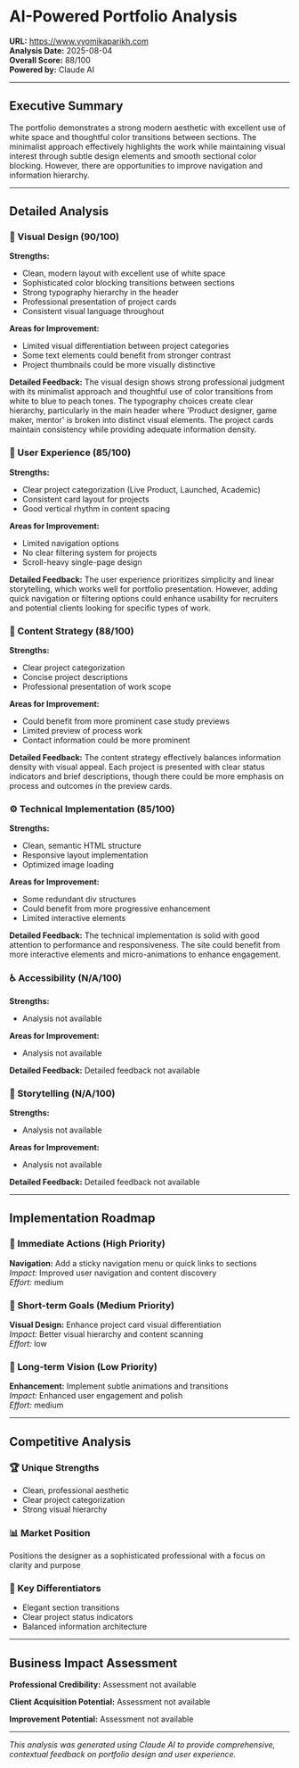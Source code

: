 
# AI-Powered Portfolio Analysis

**URL:** https://www.vyomikaparikh.com  
**Analysis Date:** 2025-08-04  
**Overall Score:** 88/100  
**Powered by:** Claude AI

---

## Executive Summary

The portfolio demonstrates a strong modern aesthetic with excellent use of white space and thoughtful color transitions between sections. The minimalist approach effectively highlights the work while maintaining visual interest through subtle design elements and smooth sectional color blocking. However, there are opportunities to improve navigation and information hierarchy.

---

## Detailed Analysis

### 🎨 Visual Design (90/100)

**Strengths:**
- Clean, modern layout with excellent use of white space
- Sophisticated color blocking transitions between sections
- Strong typography hierarchy in the header
- Professional presentation of project cards
- Consistent visual language throughout

**Areas for Improvement:**
- Limited visual differentiation between project categories
- Some text elements could benefit from stronger contrast
- Project thumbnails could be more visually distinctive

**Detailed Feedback:**
The visual design shows strong professional judgment with its minimalist approach and thoughtful use of color transitions from white to blue to peach tones. The typography choices create clear hierarchy, particularly in the main header where 'Product designer, game maker, mentor' is broken into distinct visual elements. The project cards maintain consistency while providing adequate information density.

### 🚀 User Experience (85/100)

**Strengths:**
- Clear project categorization (Live Product, Launched, Academic)
- Consistent card layout for projects
- Good vertical rhythm in content spacing

**Areas for Improvement:**
- Limited navigation options
- No clear filtering system for projects
- Scroll-heavy single-page design

**Detailed Feedback:**
The user experience prioritizes simplicity and linear storytelling, which works well for portfolio presentation. However, adding quick navigation or filtering options could enhance usability for recruiters and potential clients looking for specific types of work.

### 📝 Content Strategy (88/100)

**Strengths:**
- Clear project categorization
- Concise project descriptions
- Professional presentation of work scope

**Areas for Improvement:**
- Could benefit from more prominent case study previews
- Limited preview of process work
- Contact information could be more prominent

**Detailed Feedback:**
The content strategy effectively balances information density with visual appeal. Each project is presented with clear status indicators and brief descriptions, though there could be more emphasis on process and outcomes in the preview cards.

### ⚙️ Technical Implementation (85/100)

**Strengths:**
- Clean, semantic HTML structure
- Responsive layout implementation
- Optimized image loading

**Areas for Improvement:**
- Some redundant div structures
- Could benefit from more progressive enhancement
- Limited interactive elements

**Detailed Feedback:**
The technical implementation is solid with good attention to performance and responsiveness. The site could benefit from more interactive elements and micro-animations to enhance engagement.

### ♿ Accessibility (N/A/100)

**Strengths:**
- Analysis not available

**Areas for Improvement:**
- Analysis not available

**Detailed Feedback:**
Detailed feedback not available

### 📖 Storytelling (N/A/100)

**Strengths:**
- Analysis not available

**Areas for Improvement:**
- Analysis not available

**Detailed Feedback:**
Detailed feedback not available

---

## Implementation Roadmap

### 🚨 Immediate Actions (High Priority)
**Navigation:** Add a sticky navigation menu or quick links to sections  
*Impact:* Improved user navigation and content discovery  
*Effort:* medium

### 📅 Short-term Goals (Medium Priority)
**Visual Design:** Enhance project card visual differentiation  
*Impact:* Better visual hierarchy and content scanning  
*Effort:* low

### 🎯 Long-term Vision (Low Priority)
**Enhancement:** Implement subtle animations and transitions  
*Impact:* Enhanced user engagement and polish  
*Effort:* medium

---

## Competitive Analysis

### 🏆 Unique Strengths
- Clean, professional aesthetic
- Clear project categorization
- Strong visual hierarchy

### 📊 Market Position
Positions the designer as a sophisticated professional with a focus on clarity and purpose

### 🌟 Key Differentiators
- Elegant section transitions
- Clear project status indicators
- Balanced information architecture

---

## Business Impact Assessment

**Professional Credibility:** Assessment not available

**Client Acquisition Potential:** Assessment not available

**Improvement Potential:** Assessment not available

---

*This analysis was generated using Claude AI to provide comprehensive, contextual feedback on portfolio design and user experience.*
